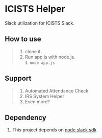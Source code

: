# ICISTS Helper

Slack utilization for ICISTS Slack.

## How to use

> 1. clone it.  
> 2. Run app.js with node.js.  
```$ node app.js```

## Support

> 1. Automated Attendance Check
> 2. IRS System Helper
> 3. Even more?

## Dependency

1. This project depends on [node slack sdk](https://github.com/slackapi/node-slack-sdk)
